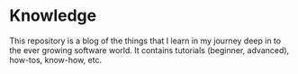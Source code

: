 # Knowledge
This repository is a blog of the things that I learn in my journey deep in to the ever growing software world. It contains tutorials (beginner, advanced), how-tos, know-how, etc.
